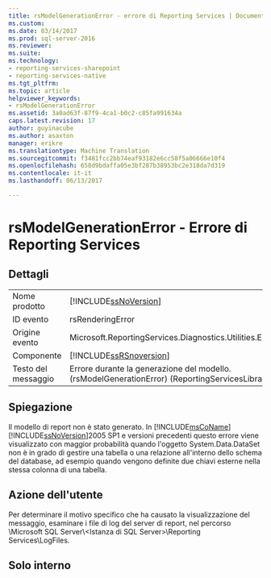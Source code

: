 ```yaml
---
title: rsModelGenerationError - errore di Reporting Services | Documenti Microsoft
ms.custom: 
ms.date: 03/14/2017
ms.prod: sql-server-2016
ms.reviewer: 
ms.suite: 
ms.technology:
- reporting-services-sharepoint
- reporting-services-native
ms.tgt_pltfrm: 
ms.topic: article
helpviewer_keywords:
- rsModelGenerationError
ms.assetid: 3a0ad63f-87f9-4ca1-b0c2-c85fa991634a
caps.latest.revision: 17
author: guyinacube
ms.author: asaxton
manager: erikre
ms.translationtype: Machine Translation
ms.sourcegitcommit: f3481fcc2bb74eaf93182e6cc58f5a06666e10f4
ms.openlocfilehash: 658d9bdaffa05e3bf287b38953bc2e318da7d319
ms.contentlocale: it-it
ms.lasthandoff: 06/13/2017

---
```

# <a name="rsmodelgenerationerror---reporting-services-error"></a>rsModelGenerationError - Errore di Reporting Services
    
## <a name="details"></a>Dettagli  
  
|||  
|-|-|  
|Nome prodotto|[!INCLUDE[ssNoVersion](../../includes/ssnoversion-md.md)]|  
|ID evento|rsRenderingError|  
|Origine evento|Microsoft.ReportingServices.Diagnostics.Utilities.ErrorStrings|  
|Componente|[!INCLUDE[ssRSnoversion](../../includes/ssrsnoversion-md.md)]|  
|Testo del messaggio|Errore durante la generazione del modello. (rsModelGenerationError) (ReportingServicesLibrary) %1|  
  
## <a name="explanation"></a>Spiegazione  
 Il modello di report non è stato generato. In [!INCLUDE[msCoName](../../includes/msconame-md.md)] [!INCLUDE[ssNoVersion](../../includes/ssnoversion-md.md)]2005 SP1 e versioni precedenti questo errore viene visualizzato con maggior probabilità quando l'oggetto System.Data.DataSet non è in grado di gestire una tabella o una relazione all'interno dello schema del database, ad esempio quando vengono definite due chiavi esterne nella stessa colonna di una tabella.  
  
## <a name="user-action"></a>Azione dell'utente  
 Per determinare il motivo specifico che ha causato la visualizzazione del messaggio, esaminare i file di log del server di report, nel percorso \Microsoft SQL Server\\<Istanza di SQL Server\>\Reporting Services\LogFiles.  
  
## <a name="internal-only"></a>Solo interno  
  
